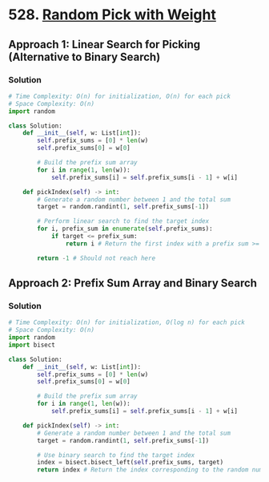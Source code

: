 # 528. [Random Pick with Weight](https://leetcode.com/problems/random-pick-with-weight/)

## Approach 1: Linear Search for Picking (Alternative to Binary Search)

### Solution
```python
# Time Complexity: O(n) for initialization, O(n) for each pick
# Space Complexity: O(n)
import random

class Solution:
    def __init__(self, w: List[int]):
        self.prefix_sums = [0] * len(w)
        self.prefix_sums[0] = w[0]

        # Build the prefix sum array
        for i in range(1, len(w)):
            self.prefix_sums[i] = self.prefix_sums[i - 1] + w[i]

    def pickIndex(self) -> int:
        # Generate a random number between 1 and the total sum
        target = random.randint(1, self.prefix_sums[-1])

        # Perform linear search to find the target index
        for i, prefix_sum in enumerate(self.prefix_sums):
            if target <= prefix_sum:
                return i # Return the first index with a prefix sum >= target

        return -1 # Should not reach here
```

## Approach 2: Prefix Sum Array and Binary Search

### Solution
```python
# Time Complexity: O(n) for initialization, O(log n) for each pick
# Space Complexity: O(n)
import random
import bisect

class Solution:
    def __init__(self, w: List[int]):
        self.prefix_sums = [0] * len(w)
        self.prefix_sums[0] = w[0]

        # Build the prefix sum array
        for i in range(1, len(w)):
            self.prefix_sums[i] = self.prefix_sums[i - 1] + w[i]

    def pickIndex(self) -> int:
        # Generate a random number between 1 and the total sum
        target = random.randint(1, self.prefix_sums[-1])

        # Use binary search to find the target index
        index = bisect.bisect_left(self.prefix_sums, target)
        return index # Return the index corresponding to the random number
```

